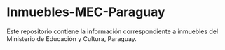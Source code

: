 Inmuebles-MEC-Paraguay
======================

Este repositorio contiene la información correspondiente a inmuebles del Ministerio de Educación y Cultura, Paraguay.
